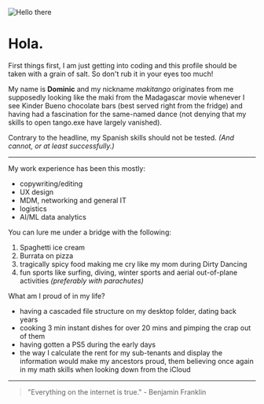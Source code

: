 ![Hello there](https://media4.giphy.com/media/xTiIzJSKB4l7xTouE8/giphy.gif?cid=ecf05e47dbyeogxqk85oa5tehr1tce15acxvdjgqglgyq8po&ep=v1_gifs_search&rid=giphy.gif&ct=g)
# Hola.
First things first, I am just getting into coding and this profile should be taken with a grain of salt. So don't rub it in your eyes too much!

My name is **Dominic** and my nickname _makitango_ originates from me supposedly looking like the maki from the Madagascar movie whenever I see Kinder Bueno chocolate bars (best served right from the fridge) and having had a fascination for the same-named dance (not denying that my skills to open tango.exe have largely vanished).

Contrary to the headline, my Spanish skills should not be tested. _(And cannot, or at least successfully.)_

---
My work experience has been this mostly:
- copywriting/editing
- UX design
- MDM, networking and general IT
- logistics
- AI/ML data analytics

You can lure me under a bridge with the following:
1. Spaghetti ice cream
2. Burrata on pizza
3. tragically spicy food making me cry like my mom during Dirty Dancing
4. fun sports like surfing, diving, winter sports and aerial out-of-plane activities _(preferably with parachutes)_

What am I proud of in my life?
- having a cascaded file structure on my desktop folder, dating back years
- cooking 3 min instant dishes for over 20 mins and pimping the crap out of them
- having gotten a PS5 during the early days
- the way I calculate the rent for my sub-tenants and display the information would make my ancestors proud, them believing once again in my math skills when looking down from the iCloud
---
>"Everything on the internet is true." - Benjamin Franklin
